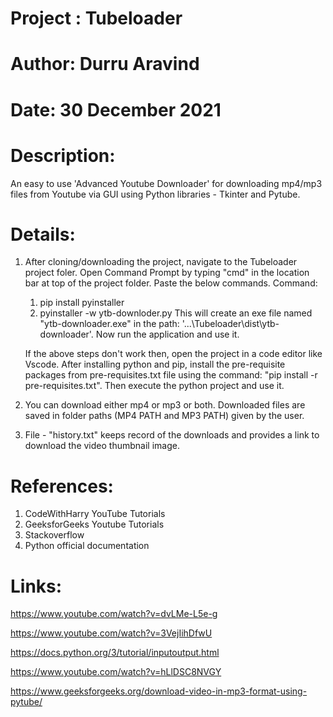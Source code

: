 # Project : Tubeloader
# Author: Durru Aravind
# Date: 30 December 2021

# Description:
An easy to use 'Advanced Youtube Downloader' for downloading mp4/mp3 files from Youtube via GUI using Python libraries - Tkinter and Pytube.

# Details:
1. After cloning/downloading the project, navigate to the Tubeloader project foler. Open Command Prompt by typing "cmd" in the location bar at top of the project folder. Paste the below commands.
    Command:
    1. pip install pyinstaller
    2. pyinstaller -w ytb-downloder.py
    This will create an exe file named "ytb-downloader.exe" in the path: '...\Tubeloader\dist\ytb-downloader\'. Now run the application and use it.

    If the above steps don't work then, open the project in a code editor like Vscode. After installing python and pip, install the pre-requisite packages from pre-requisites.txt file using the command: "pip install -r pre-requisites.txt". Then execute the python project and use it.

2. You can download either mp4 or mp3 or both. Downloaded files are saved in folder paths (MP4 PATH and MP3 PATH) given by the user.

3. File - "history.txt" keeps record of the downloads and provides a link to download the video thumbnail image.

# References:
1. CodeWithHarry YouTube Tutorials
2. GeeksforGeeks Youtube Tutorials
3. Stackoverflow
4. Python official documentation

# Links:
https://www.youtube.com/watch?v=dvLMe-L5e-g

https://www.youtube.com/watch?v=3VejIihDfwU

https://docs.python.org/3/tutorial/inputoutput.html

https://www.youtube.com/watch?v=hLlDSC8NVGY

https://www.geeksforgeeks.org/download-video-in-mp3-format-using-pytube/